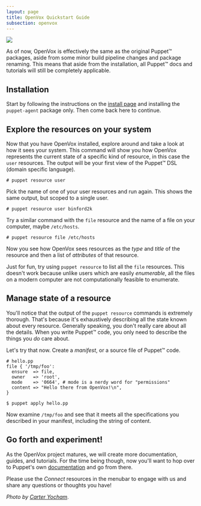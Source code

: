 ```yaml
---
layout: page
title: OpenVox Quickstart Guide
subsection: openvox
---
```


<img class="float-end w-33 mx-5 img-thumbnail shadow-lg" src="/static/images/openvox/workshop.jpg" />

As of now, OpenVox is effectively the same as the original Puppet™️ packages, aside from some minor build pipeline changes and package renaming.
This means that aside from the installation, all Puppet™️ docs and tutorials will still be completely applicable.

## Installation

Start by following the instructions on the [install page](/openvox/install) and installing the `puppet-agent` package only.
Then come back here to continue.

## Explore the resources on your system

Now that you have OpenVox installed, explore around and take a look at how it
sees your system.
This command will show you how OpenVox represents the current state of a specific kind of resource, in this case the `user` resources.
The output will be your first view of the Puppet™️ DSL (domain specific language).

```
# puppet resource user
```

Pick the name of one of your user resources and run again.
This shows the same output, but scoped to a single user.

```
# puppet resource user binford2k
```

Try a similar command with the `file` resource and the name of a file on your computer, maybe `/etc/hosts`.

```
# puppet resource file /etc/hosts
```

Now you see how OpenVox sees resources as the *type* and *title* of the resource and then a list of *attributes* of that resource.

Just for fun, try using `puppet resource` to list all the `file` resources.
This doesn't work because unlike users which are easily *enumerable*, all the files on a modern computer are not computationally feasible to enumerate.

## Manage state of a resource

You'll notice that the output of the `puppet resource` commands is extremely thorough.
That's because it's exhaustively describing all the state known about every resource.
Generally speaking, you don't really care about all the details.
When you write Puppet™️ code, you only need to describe the things you *do* care about.

Let's try that now. Create a *manifest*, or a source file of Puppet™️ code.

``` puppet
# hello.pp
file { '/tmp/foo':
  ensure  => file,
  owner   => 'root',
  mode    => '0664', # mode is a nerdy word for "permissions"
  content => "Hello there from OpenVox!\n",
}
```

```
$ puppet apply hello.pp
```

Now examine `/tmp/foo` and see that it meets all the specifications you described in your manifest, including the string of content.

## Go forth and experiment!

As the OpenVox project matures, we will create more documentation, guides, and tutorials.
For the time being though, now you'll want to hop over to Puppet's own [documentation](http://puppet.com/docs) and go from there.

Please use the *Connect* resources in the menubar to engage with us and share any questions or thoughts you have!

<i>Photo by <a href="https://unsplash.com/photos/man-in-black-and-white-plaid-dress-shirt-wearing-black-framed-eyeglasses-tnYWFvk-frU">Carter Yocham</a></i>.
